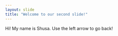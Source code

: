```yaml
---
layout: slide
title: "Welcome to our second slide!"
---
```

Hi! My name is Shusa.
Use the left arrow to go back!
